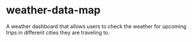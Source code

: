 # weather-data-map
A weather dashboard that allows users to check the weather for upcoming trips in different cities they are traveling to.
